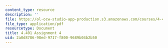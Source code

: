 ```yaml
---
content_type: resource
description: ''
file: https://ol-ocw-studio-app-production.s3.amazonaws.com/courses/4-401-environmental-technologies-in-buildings-fall-2018/2a0d878698ed9717f8009689b04b2b50_MIT4_401f18_assignment4.pdf
file_type: application/pdf
resourcetype: Document
title: 4.401 Assignment 4
uid: 2a0d8786-98ed-9717-f800-9689b04b2b50
---
```

